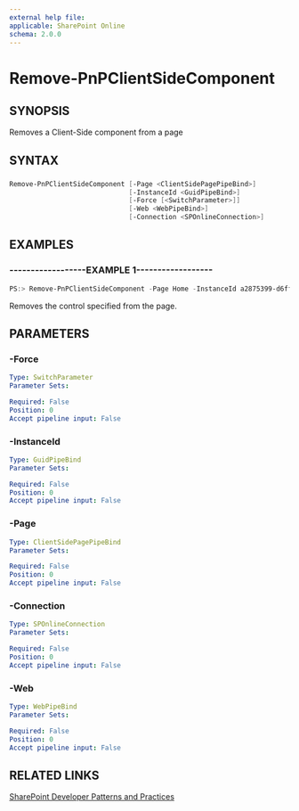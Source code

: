 ```yaml
---
external help file:
applicable: SharePoint Online
schema: 2.0.0
---
```

# Remove-PnPClientSideComponent

## SYNOPSIS
Removes a Client-Side component from a page

## SYNTAX 

### 
```powershell
Remove-PnPClientSideComponent [-Page <ClientSidePagePipeBind>]
                              [-InstanceId <GuidPipeBind>]
                              [-Force [<SwitchParameter>]]
                              [-Web <WebPipeBind>]
                              [-Connection <SPOnlineConnection>]
```

## EXAMPLES

### ------------------EXAMPLE 1------------------
```powershell
PS:> Remove-PnPClientSideComponent -Page Home -InstanceId a2875399-d6ff-43a0-96da-be6ae5875f82
```

Removes the control specified from the page.

## PARAMETERS

### -Force


```yaml
Type: SwitchParameter
Parameter Sets: 

Required: False
Position: 0
Accept pipeline input: False
```

### -InstanceId


```yaml
Type: GuidPipeBind
Parameter Sets: 

Required: False
Position: 0
Accept pipeline input: False
```

### -Page


```yaml
Type: ClientSidePagePipeBind
Parameter Sets: 

Required: False
Position: 0
Accept pipeline input: False
```

### -Connection


```yaml
Type: SPOnlineConnection
Parameter Sets: 

Required: False
Position: 0
Accept pipeline input: False
```

### -Web


```yaml
Type: WebPipeBind
Parameter Sets: 

Required: False
Position: 0
Accept pipeline input: False
```

## RELATED LINKS

[SharePoint Developer Patterns and Practices](http://aka.ms/sppnp)